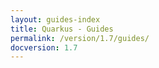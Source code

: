 ```yaml
---
layout: guides-index
title: Quarkus - Guides
permalink: /version/1.7/guides/
docversion: 1.7
---
```

